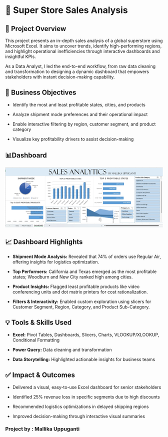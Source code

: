 # 🛒 Super Store Sales Analysis


## 📌 Project Overview
This project presents an in-depth sales analysis of a global superstore using Microsoft Excel. It aims to uncover trends, identify high-performing regions, and highlight operational inefficiencies through interactive dashboards and insightful KPIs.

As a Data Analyst, I led the end-to-end workflow, from raw data cleaning and transformation to designing a dynamic dashboard that empowers stakeholders with instant decision-making capability.

## 🎯 Business Objectives
* Identify the most and least profitable states, cities, and products

* Analyze shipment mode preferences and their operational impact

* Enable interactive filtering by region, customer segment, and product category

* Visualize key profitability drivers to assist decision-making

## 📊Dashboard

![image](https://github.com/MallikaUppuganti/Super_Store_Sales_Analysis/blob/main/Sales%20Analytics%20Dashboard.jpg)


## 📈 Dashboard Highlights
* **Shipment Mode Analysis:** Revealed that 74% of orders use Regular Air, offering insights for logistics optimization.

* **Top Performers:** California and Texas emerged as the most profitable states; Woodburn and New City ranked high among cities.

* **Product Insights:** Flagged least profitable products like video conferencing units and dot matrix printers for cost rationalization.

* **Filters & Interactivity:** Enabled custom exploration using slicers for Customer Segment, Region, Category, and Product Sub-Category.

## 💡 Tools & Skills Used
* **Excel:** Pivot Tables, Dashboards, Slicers, Charts, VLOOKUP/XLOOKUP, Conditional Formatting

* **Power Query:** Data cleaning and transformation

* **Data Storytelling:** Highlighted actionable insights for business teams

## ✅ Impact & Outcomes
* Delivered a visual, easy-to-use Excel dashboard for senior stakeholders

* Identified 25% revenue loss in specific segments due to high discounts

* Recommended logistics optimizations in delayed shipping regions

* Improved decision-making through interactive visual summaries


### Project by : Mallika Uppuganti
